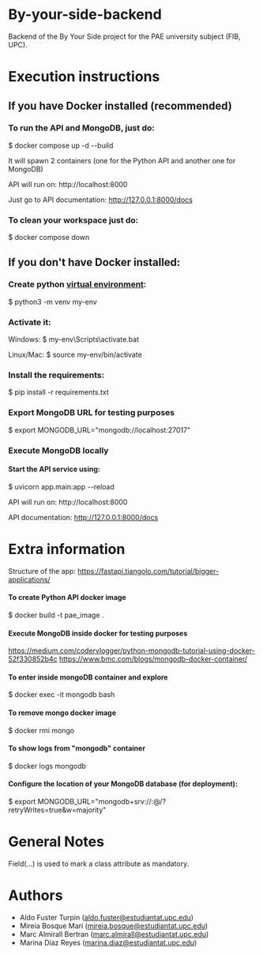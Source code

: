 # By-your-side-backend
Backend of the By Your Side project for the PAE university subject (FIB, UPC).

# Execution instructions

## If you have Docker installed (recommended)

### To run the API and MongoDB, just do:
$ docker compose up -d --build

It will spawn 2 containers (one for the Python API and another one for MongoDB)

API will run on:
http://localhost:8000

Just go to API documentation:
http://127.0.0.1:8000/docs

### To clean your workspace just do:
$ docker compose down

## If you don't have Docker installed:
### Create python [virtual environment](https://docs.python.org/3/tutorial/venv.html):
$ python3 -m venv my-env

### Activate it:
Windows:
$ my-env\Scripts\activate.bat

Linux/Mac:
$ source my-env/bin/activate

### Install the requirements:
$ pip install -r requirements.txt

### Export MongoDB URL for testing purposes
$ export MONGODB_URL="mongodb://localhost:27017"

### Execute MongoDB locally

#### Start the API service using:
$ uvicorn app.main:app --reload

API will run on:
http://localhost:8000

API documentation:
http://127.0.0.1:8000/docs

# Extra information

Structure of the app:
https://fastapi.tiangolo.com/tutorial/bigger-applications/

#### To create Python API docker image
$ docker build -t pae_image .

#### Execute MongoDB inside docker for testing purposes
https://medium.com/codervlogger/python-mongodb-tutorial-using-docker-52f330852b4c
https://www.bmc.com/blogs/mongodb-docker-container/

#### To enter inside mongoDB container and explore
$ docker exec -it mongodb bash

#### To remove mongo docker image 
$ docker rmi mongo

#### To show logs from "mongodb" container
$ docker logs mongodb

#### Configure the location of your MongoDB database (for deployment):
$ export MONGODB_URL="mongodb+srv://<username>:<password>@<url>/<db>?retryWrites=true&w=majority"

# General Notes
Field(...) is used to mark a class attribute as mandatory.

# Authors
- Aldo Fuster Turpin (aldo.fuster@estudiantat.upc.edu)
- Mireia Bosque Marí (mireia.bosque@estudiantat.upc.edu)
- Marc Almirall Bertran (marc.almirall@estudiantat.upc.edu)
- Marina Díaz Reyes (marina.diaz@estudiantat.upc.edu)
